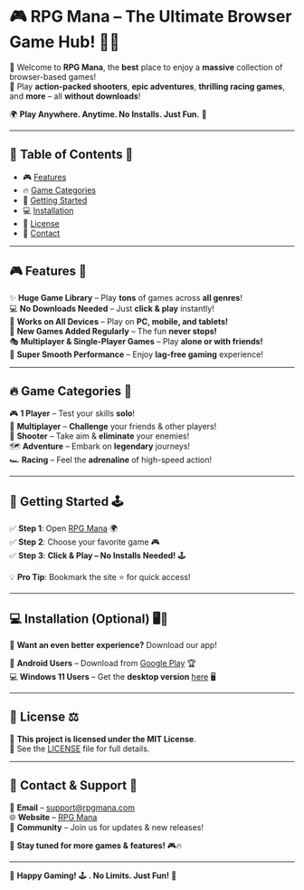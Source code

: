 # 🎮 RPG Mana – The Ultimate Browser Game Hub! 🚀🔥

🌟 Welcome to **RPG Mana**, the **best** place to enjoy a **massive** collection of browser-based games!  
🎯 Play **action-packed shooters**, **epic adventures**, **thrilling racing games**, and **more** – all **without downloads**!  

🌍 **Play Anywhere. Anytime. No Installs. Just Fun.** 🎉  

---

## 🌟 Table of Contents 📜
- 🎮 [Features](#-features-)
- 🔥 [Game Categories](#-game-categories-)
- 🚀 [Getting Started](#-getting-started-)
- 💻 [Installation](#-installation-)
- 📜 [License](#-license-)
- 📩 [Contact](#-contact-)

---

## 🎮 Features 🎯  
✨ **Huge Game Library** – Play **tons** of games across **all genres**!  
💻 **No Downloads Needed** – Just **click & play** instantly!  
📱 **Works on All Devices** – Play on **PC, mobile, and tablets!**  
🔄 **New Games Added Regularly** – The fun **never stops!**  
🎭 **Multiplayer & Single-Player Games** – Play **alone or with friends!**  
🚀 **Super Smooth Performance** – Enjoy **lag-free gaming** experience!  

---

## 🔥 Game Categories 🎲  
🎮 **1 Player** – Test your skills **solo**!  
👥 **Multiplayer** – **Challenge** your friends & other players!  
🔫 **Shooter** – Take aim & **eliminate** your enemies!  
🗺️ **Adventure** – Embark on **legendary** journeys!  
🏎️ **Racing** – Feel the **adrenaline** of high-speed action!  

---

## 🚀 Getting Started 🕹️  

✅ **Step 1**: Open [RPG Mana](https://rgp-mana.web.app) 🌍  
✅ **Step 2**: Choose your favorite game 🎮  
✅ **Step 3**: **Click & Play – No Installs Needed!** 🕹️  

💡 **Pro Tip**: Bookmark the site ⭐ for quick access!  

---

## 💻 Installation (Optional) 🖥️📱  

🚀 **Want an even better experience?** Download our app!  

📱 **Android Users** – Download from [Google Play](#) 🏆  
💻 **Windows 11 Users** – Get the **desktop version** [here](#) 🖥️  


---

## 📜 License ⚖️  

📄 **This project is licensed under the MIT License**.  
📌 See the [LICENSE](LICENSE) file for full details.  

---

## 📩 Contact & Support 📧  

📧 **Email** – [support@rpgmana.com](mailto:support@rpgmana.com)  
🌐 **Website** – [RPG Mana](https://rgp-mana.web.app)  
💬 **Community** – Join us for updates & new releases!  

🚀 **Stay tuned for more games & features!** 🎮🔥  

---

🎉 **Happy Gaming!** 🕹️ **. No Limits. Just Fun!** 🎯  

